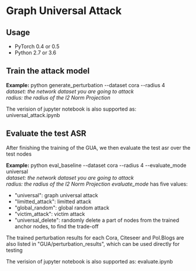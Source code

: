 # Graph Universal Attack

## Usage
* PyTorch 0.4 or 0.5 
* Python 2.7 or 3.6

## Train the attack model

**Example:** python generate_perturbation --dataset cora --radius 4 \
*dataset: the network dataset you are going to attack* \
*radius: the radius of the l2 Norm Projection*

The verision of jupyter notebook is also supported as: universal_attack.ipynb

## Evaluate the test ASR
After finishing the training of the GUA, we then evaluate the test asr over the test nodes 

**Example:** python eval_baseline --dataset cora --radius 4 --evaluate_mode universal \
*dataset: the network dataset you are going to attack* \
*radius: the radius of the l2 Norm Projection*
*evaluate_mode* has five values: 
* "universal": graph universal attack
* "limitted_attack": limitted attack
* "global_random": global random attack
* "victim_attack": victim attack
* "universal_delete": randomly delete a part of nodes from the trained anchor nodes, to find the trade-off

The trained perturbation results for each Cora, Citeseer and Pol.Blogs are also listed in "GUA/perturbation_results", which can be used directly for testing

The verision of jupyter notebook is also supported as: evaluate.ipynb
